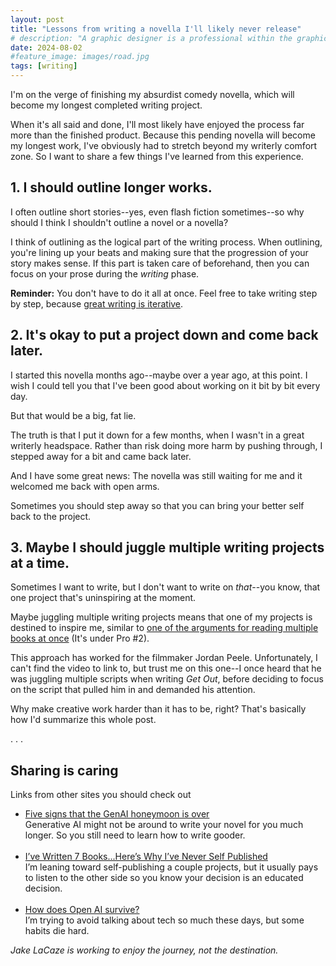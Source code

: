 ```yaml
---
layout: post
title: "Lessons from writing a novella I'll likely never release"
# description: "A graphic designer is a professional within the graphic design and graphic arts industry."
date: 2024-08-02
#feature_image: images/road.jpg
tags: [writing]
---
```


I'm on the verge of finishing my absurdist comedy novella, which will become my longest completed writing project. <!--more-->

When it's all said and done, I'll most likely have enjoyed the process far more than the finished product. Because this pending novella will become my longest work, I've obviously had to stretch beyond my writerly comfort zone. So I want to share a few things I've learned from this experience.

## 1. I should outline longer works.
I often outline short stories--yes, even flash fiction sometimes--so why should I think I shouldn't outline a novel or a novella?

I think of outlining as the logical part of the writing process. When outlining, you're lining up your beats and making sure that the progression of your story makes sense. If this part is taken care of beforehand, then you can focus on your prose during the *writing* phase.

**Reminder:** You don't have to do it all at once. Feel free to take writing step by step, because [great writing is iterative](/great-writing-is-iterative/).

## 2. It's okay to put a project down and come back later.
I started this novella months ago--maybe over a year ago, at this point. I wish I could tell you that I've been good about working on it bit by bit every day.

But that would be a big, fat lie.

The truth is that I put it down for a few months, when I wasn't in a great writerly headspace. Rather than risk doing more harm by pushing through, I stepped away for a bit and came back later.

And I have some great news: The novella was still waiting for me and it welcomed me back with open arms.

Sometimes you should step away so that you can bring your better self back to the project.

## 3. Maybe I should juggle multiple writing projects at a time.
Sometimes I want to write, but I don't want to write on *that*--you know, that one project that's uninspiring at the moment.

Maybe juggling multiple writing projects means that one of my projects is destined to inspire me, similar to [one of the arguments for reading multiple books at once](https://basmo.app/reading-multiple-books-at-once/) (It's under Pro #2).

This approach has worked for the filmmaker Jordan Peele. Unfortunately, I can't find the video to link to, but trust me on this one--I once heard that he was juggling multiple scripts when writing *Get Out*, before deciding to focus on the script that pulled him in and demanded his attention.

Why make creative work harder than it has to be, right? That's basically how I'd summarize this whole post.

. . .

## Sharing is caring
Links from other sites you should check out

- [Five signs that the GenAI honeymoon is over](https://garymarcus.substack.com/p/five-signs-that-the-genai-honeymoon)<br>
Generative AI might not be around to write your novel for you much longer. So you still need to learn how to write gooder.<br><br>
- [I’ve Written 7 Books...Here’s Why I’ve Never Self Published](https://www.youtube.com/watch?v=YY3TfNIdQew)<br>
I’m leaning toward self-publishing a couple projects, but it usually pays to listen to the other side so you know your decision is an educated decision.<br><br>
- [How does Open AI survive?](https://www.wheresyoured.at/to-serve-altman/)<br>
I’m trying to avoid talking about tech so much these days, but some habits die hard.

*Jake LaCaze is working to enjoy the journey, not the destination.*
